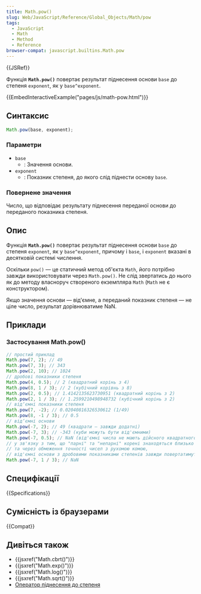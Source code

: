 ```yaml
---
title: Math.pow()
slug: Web/JavaScript/Reference/Global_Objects/Math/pow
tags:
  - JavaScript
  - Math
  - Method
  - Reference
browser-compat: javascript.builtins.Math.pow
---
```


{{JSRef}}

Функція **`Math.pow()`** повертає результат піднесення основи `base` до степеня `exponent`, як у `base^exponent`.

{{EmbedInteractiveExample("pages/js/math-pow.html")}}

## Синтаксис

```js
Math.pow(base, exponent);
```

### Параметри

- `base`
  - : Значення основи.
- `exponent`
  - : Показник степеня, до якого слід піднести основу `base`.

### Повернене значення

Число, що відповідає результату піднесення переданої основи до переданого показника степеня.

## Опис

Функція **`Math.pow()`** повертає результат піднесення основи `base` до степеня `exponent`, як у `base^exponent`, причому і `base`, і `exponent` вказані в десятковій системі числення.

Оскільки `pow()` — це статичний метод об'єкта `Math`, його потрібно завжди використовувати через `Math.pow()`. Не слід звертатись до нього як до методу власноруч створеного екземпляра `Math` (`Math` не є конструктором).

Якщо значення основи — від'ємне, а переданий показник степеня — не ціле число, результат дорівнюватиме NaN.

## Приклади

### Застосування Math.pow()

```js
// простий приклад
Math.pow(7, 2); // 49
Math.pow(7, 3); // 343
Math.pow(2, 10); // 1024
// дробові показники степеня
Math.pow(4, 0.5); // 2 (квадратний корінь з 4)
Math.pow(8, 1 / 3); // 2 (кубічний корівнь з 8)
Math.pow(2, 0.5); // 1.4142135623730951 (квадратний корінь з 2)
Math.pow(2, 1 / 3); // 1.2599210498948732 (кубічний корінь з 2)
// від‘ємні показники степеня
Math.pow(7, -2); // 0.02040816326530612 (1/49)
Math.pow(8, -1 / 3); // 0.5
// від‘ємні основи
Math.pow(-7, 2); // 49 (квадрати — завжди додатні)
Math.pow(-7, 3); // -343 (куби можуть бути від'ємними)
Math.pow(-7, 0.5); // NaN (від'ємні числа не мають дійсного квадратного кореня)
// у зв'язку з тим, що "парні" та "непарні" корені знаходяться близько один від одного,
// та через обмеження точності чисел з рухомою комою,
// від'ємні основи з дробовими показниками степенів завжди повертатимуть NaN
Math.pow(-7, 1 / 3); // NaN
```

## Специфікації

{{Specifications}}

## Сумісність із браузерами

{{Compat}}

## Дивіться також

- {{jsxref("Math.cbrt()")}}
- {{jsxref("Math.exp()")}}
- {{jsxref("Math.log()")}}
- {{jsxref("Math.sqrt()")}}
- [Оператор піднесення до степеня](/en-US/docs/Web/JavaScript/Reference/Operators/Exponentiation)
